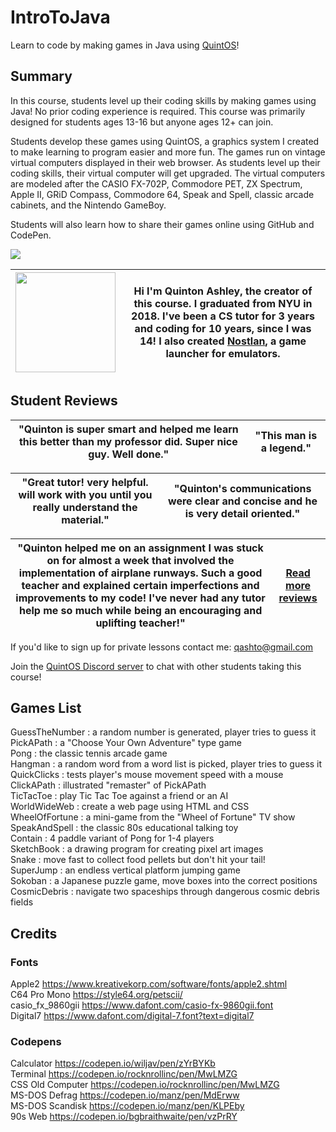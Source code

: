 # IntroToJava

Learn to code by making games in Java using [QuintOS](https://github.com/quinton-ashley/quintos)!

## Summary

In this course, students level up their coding skills by making games using Java! No prior coding experience is required. This course was primarily designed for students ages 13-16 but anyone ages 12+ can join.

Students develop these games using QuintOS, a graphics system I created to make learning to program easier and more fun. The games run on vintage virtual computers displayed in their web browser. As students level up their coding skills, their virtual computer will get upgraded. The virtual computers are modeled after the CASIO FX-702P, Commodore PET, ZX Spectrum, Apple II, GRiD Compass, Commodore 64, Speak and Spell, classic arcade cabinets, and the Nintendo GameBoy.

Students will also learn how to share their games online using GitHub and CodePen.

![](https://elasticbeanstalk-us-east-2-651921832906.s3.us-east-2.amazonaws.com/QuintOS/QuintOS_promo.jpg)

| <img width="160px" src="https://elasticbeanstalk-us-east-2-651921832906.s3.us-east-2.amazonaws.com/QuintOS/profile-sm.jpg"> | Hi I'm Quinton Ashley, the creator of this course. I graduated from NYU in 2018. I've been a CS tutor for 3 years and coding for 10 years, since I was 14! I also created [Nostlan](https://github.com/quinton-ashley/nostlan), a game launcher for emulators. |
| --------------------------------------------------------------------------------------------------------------------------- | -------------------------------------------------------------------------------------------------------------------------------------------------------------------------------------------------------------------------------------------------------------- |

## Student Reviews

| "Quinton is super smart and helped me learn this better than my professor did. Super nice guy. Well done." | "This man is a legend." |
| ---------------------------------------------------------------------------------------------------------- | ----------------------- |

| "Great tutor! very helpful. will work with you until you really understand the material." | "Quinton's communications were clear and concise and he is very detail oriented." |
| ----------------------------------------------------------------------------------------- | --------------------------------------------------------------------------------- |

| "Quinton helped me on an assignment I was stuck on for almost a week that involved the implementation of airplane runways. Such a good teacher and explained certain imperfections and improvements to my code! I've never had any tutor help me so much while being an encouraging and uplifting teacher!" | [Read more reviews](https://elasticbeanstalk-us-east-2-651921832906.s3.us-east-2.amazonaws.com/QuintOS/Quinton_Ashley_Student_Reviews.pdf) |
| ----------------------------------------------------------------------------------------------------------------------------------------------------------------------------------------------------------------------------------------------------------------------------------------------------------- | ------------------------------------------------------------------------------------------------------------------------------------------ |

If you'd like to sign up for private lessons contact me: qashto@gmail.com

Join the [QuintOS Discord server](https://discord.gg/5pcyKWRwSB) to chat with other students taking this course!

## Games List

GuessTheNumber : a random number is generated, player tries to guess it  
PickAPath : a "Choose Your Own Adventure" type game  
Pong : the classic tennis arcade game  
Hangman : a random word from a word list is picked, player tries to guess it  
QuickClicks : tests player's mouse movement speed with a mouse  
ClickAPath : illustrated "remaster" of PickAPath  
TicTacToe : play Tic Tac Toe against a friend or an AI  
WorldWideWeb : create a web page using HTML and CSS  
WheelOfFortune : a mini-game from the "Wheel of Fortune" TV show  
SpeakAndSpell : the classic 80s educational talking toy  
Contain : 4 paddle variant of Pong for 1-4 players  
SketchBook : a drawing program for creating pixel art images  
Snake : move fast to collect food pellets but don't hit your tail!  
SuperJump : an endless vertical platform jumping game  
Sokoban : a Japanese puzzle game, move boxes into the correct positions  
CosmicDebris : navigate two spaceships through dangerous cosmic debris fields

## Credits

### Fonts

Apple2 https://www.kreativekorp.com/software/fonts/apple2.shtml  
C64 Pro Mono https://style64.org/petscii/  
casio_fx_9860gii https://www.dafont.com/casio-fx-9860gii.font  
Digital7 https://www.dafont.com/digital-7.font?text=digital7

### Codepens

Calculator https://codepen.io/wiljav/pen/zYrBYKb  
Terminal https://codepen.io/rocknrollinc/pen/MwLMZG  
CSS Old Computer https://codepen.io/rocknrollinc/pen/MwLMZG  
MS-DOS Defrag https://codepen.io/manz/pen/MdErww  
MS-DOS Scandisk https://codepen.io/manz/pen/KLPEby  
90s Web https://codepen.io/bgbraithwaite/pen/vzPrRY
